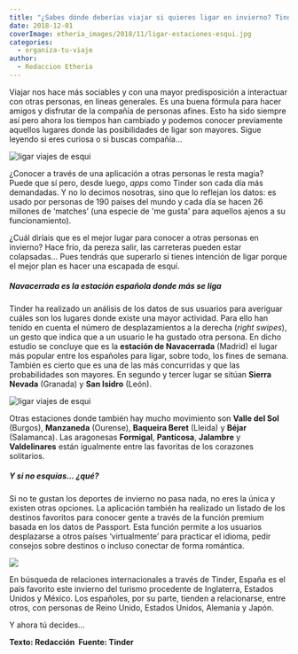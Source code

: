 ```yaml
---
title: "¿Sabes dónde deberías viajar si quieres ligar en invierno? Tinder, sí!"
date: 2018-12-01
coverImage: etheria_images/2018/11/ligar-estaciones-esqui.jpg
categories: 
  - organiza-tu-viaje
author: 
  - Redaccion Etheria
---
```


Viajar nos hace más sociables y con una mayor predisposición a interactuar con otras personas, en líneas generales. Es una buena fórmula para hacer amigos y disfrutar de la compañía de personas afines. Esto ha sido siempre así pero ahora los tiempos han cambiado y podemos conocer previamente aquellos lugares donde las posibilidades de ligar son mayores. Sigue leyendo si eres curiosa o si buscas compañía...

![ligar viajes de esqui](etheria_images/2018/11/ligar-estaciones-esqui-1024x683.jpg)

¿Conocer a través de una aplicación a otras personas le resta magia? Puede que sí pero, desde luego, _apps_ como Tinder son cada día más demandadas. Y no lo decimos nosotras, sino que lo reflejan los datos: es usado por personas de 190 países del mundo y cada día se hacen 26 millones de ‘matches’ (una especie de 'me gusta' para aquellos ajenos a su funcionamiento).

¿Cuál diríais que es el mejor lugar para conocer a otras personas en invierno? Hace frío, da pereza salir, las carreteras pueden estar colapsadas... Pues tendrás que superarlo si tienes intención de ligar porque el mejor plan es hacer una escapada de esquí.

##### Navacerrada es la estación española donde más se liga

Tinder ha realizado un análisis de los datos de sus usuarios para averiguar cuáles son los lugares donde existe una mayor actividad. Para ello han tenido en cuenta el número de desplazamientos a la derecha (_right swipes_), un gesto que indica que a un usuario le ha gustado otra persona. En dicho estudio se concluye que es la **estación de Navacerrada** (Madrid) el lugar más popular entre los españoles para ligar, sobre todo, los fines de semana. También es cierto que es una de las más concurridas y que las probabilidades son mayores. En segundo y tercer lugar se sitúan **Sierra Nevada** (Granada) y **San Isidro** (León).

![ligar viajes de esqui](etheria_images/2018/11/ligar-estaciones-esqui-2-1024x768.jpg)

Otras estaciones donde también hay mucho movimiento son **Valle del Sol** (Burgos), **Manzaneda** (Ourense), **Baqueira Beret** (Lleida) y **Béjar** (Salamanca). Las aragonesas **Formigal**, **Panticosa**, **Jalambre** y **Valdelinares** están igualmente entre las favoritas de los corazones solitarios.

##### Y si no esquías... ¿qué?

Si no te gustan los deportes de invierno no pasa nada, no eres la única y existen otras opciones. La aplicación también ha realizado un listado de los destinos favoritos para conocer gente a través de la función premium basada en los datos de Passport. Esta función permite a los usuarios desplazarse a otros países ‘virtualmente’ para practicar el idioma, pedir consejos sobre destinos o incluso conectar de forma romántica.

![](etheria_images/2018/11/ligar-estaciones-esqui-3-1024x683.jpg)

En búsqueda de relaciones internacionales a través de Tinder, España es el país favorito este invierno del turismo procedente de Inglaterra, Estados Unidos y México. Los españoles, por su parte, tienden a relacionarse, entre otros, con personas de Reino Unido, Estados Unidos, Alemania y Japón.

Y ahora tú decides...

**Texto: Redacción  Fuente: Tinder**
